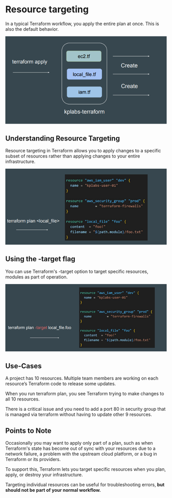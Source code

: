 # Resource targeting 
In a typical Terraform workflow, you apply the entire plan at once. This is also the
default behavior.

![MY Image](images/targeting1.png)

## Understanding Resource Targeting

Resource targeting in Terraform allows you to apply changes to a specific subset
of resources rather than applying changes to your entire infrastructure.

![My Image](images/targeting2.png)

## Using the -target flag

You can use Terraform's -target option to target specific resources, modules as
part of operation.

![My Image](images/targeting3.png)

## Use-Cases

A project has 10 resources. Multiple team members are working on each
resource’s Terraform code to release some updates.

When you run terraform plan, you see Terraform trying to make changes to all
10 resources.

There is a critical issue and you need to add a port 80 in security group that is
managed via terraform without having to update other 9 resources.

## Points to Note

Occasionally you may want to apply only part of a plan, such as when
Terraform's state has become out of sync with your resources due to a network
failure, a problem with the upstream cloud platform, or a bug in Terraform or its
providers. 

To support this, Terraform lets you target specific resources when you plan,
apply, or destroy your infrastructure.

Targeting individual resources can be useful for troubleshooting errors, **but
should not be part of your normal workflow.**